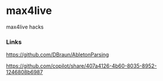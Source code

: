 # max4live
max4live hacks


### Links

https://github.com/DBraun/AbletonParsing


https://github.com/copilot/share/407a4126-4b60-8035-8952-1246808b6987


